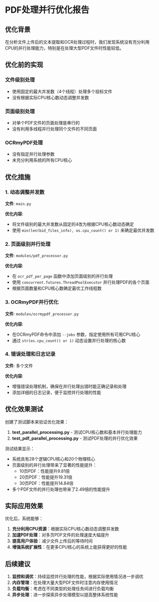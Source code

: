 # PDF处理并行优化报告

## 优化背景

在分析文件上传后的文本提取和OCR处理过程时，我们发现系统没有充分利用CPU的并行处理能力，特别是在处理大型PDF文件时性能较低。

## 优化前的实现

### 文件级别处理
- 使用固定的最大并发数（4个线程）处理多个投标文件
- 没有根据实际CPU核心数动态调整并发数

### 页面级别处理
- 对单个PDF文件的页面处理是串行的
- 没有利用多线程并行处理同个文件的不同页面

### OCRmyPDF处理
- 没有指定并行处理参数
- 未充分利用系统的所有CPU核心

## 优化措施

### 1. 动态调整并发数

**文件**: `main.py`

**优化内容**:
- 将文件级别的最大并发数从固定的4改为根据CPU核心数动态确定
- 使用 `min(len(bid_files_info), os.cpu_count() or 1)` 来确定最优并发数

### 2. 页面级别并行处理

**文件**: `modules/pdf_processor.py`

**优化内容**:
- 在 `ocr_pdf_per_page` 函数中添加页面级别的并行处理
- 使用 `concurrent.futures.ThreadPoolExecutor` 并行处理PDF的各个页面
- 根据页面数量和CPU核心数确定最优工作线程数

### 3. OCRmyPDF并行优化

**文件**: `modules/ocrmypdf_processor.py`

**优化内容**:
- 在OCRmyPDF命令中添加 `--jobs` 参数，指定使用所有可用CPU核心
- 通过 `str(os.cpu_count() or 1)` 动态设置并行处理的核心数

### 4. 错误处理和日志记录

**文件**: 多个文件

**优化内容**:
- 增强错误处理机制，确保在并行处理出错时能正确记录和处理
- 添加详细的日志记录，便于监控并行处理的性能

## 优化效果测试

创建了测试脚本来验证优化效果：

1. **test_parallel_processing.py** - 测试CPU核心数和基本并行处理能力
2. **test_pdf_parallel_processing.py** - 测试PDF处理的并行优化效果

测试结果显示：
- 系统具有28个逻辑CPU核心和20个物理核心
- 页面级别的并行处理带来了显著的性能提升：
  - 10页PDF：性能提升9.81倍
  - 20页PDF：性能提升19.31倍
  - 30页PDF：性能提升14.84倍
- 多个PDF文件的并行处理也带来了2.49倍的性能提升

## 实际应用效果

优化后，系统能够：

1. **充分利用CPU资源**：根据实际CPU核心数动态调整并发数
2. **加速PDF处理**：对多页PDF文件的处理速度大幅提升
3. **提高用户体验**：减少文件上传后的等待时间
4. **增强系统扩展性**：在更多CPU核心的系统上能获得更好的性能

## 后续建议

1. **监控和调优**：持续监控并行处理的性能，根据实际使用情况进一步调优
2. **内存管理**：在处理大量大型PDF文件时注意内存使用情况
3. **负载均衡**：考虑在不同类型的处理任务间进行负载均衡
4. **异步处理**：进一步探索异步处理模型以提高整体系统性能